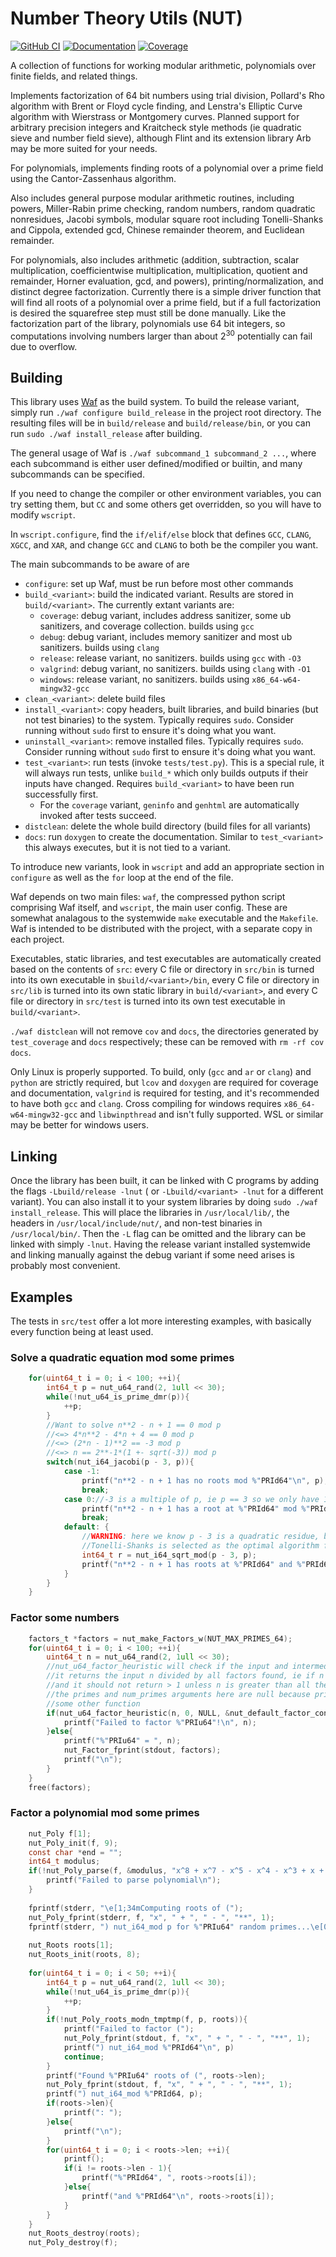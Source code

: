 # Number Theory Utils (NUT)

[![GitHub CI](https://github.com/hacatu/Number-Theory-Utils/actions/workflows/cov_and_docs.yml/badge.svg)](https://github.com/hacatu/Number-Theory-Utils/actions/workflows/cov_and_docs.yml)
[![Documentation](https://img.shields.io/badge/-documentation-gray)](https://hacatu.github.io/Number-Theory-Utils/docs)
[![Coverage](https://hacatu.github.io/Number-Theory-Utils/coverage.svg)](https://hacatu.github.io/Number-Theory-Utils/cov)

A collection of functions for working modular arithmetic, polynomials over finite fields, and related things.

Implements factorization of 64 bit numbers using trial division, Pollard's Rho algorithm with Brent or Floyd
cycle finding, and Lenstra's Elliptic Curve algorithm with Wierstrass or Montgomery curves.  Planned support
for arbitrary precision integers and Kraitcheck style methods (ie quadratic sieve and number field sieve),
although Flint and its extension library Arb may be more suited for your needs.

For polynomials, implements finding roots of a polynomial over a prime field using the Cantor-Zassenhaus algorithm.

Also includes general purpose modular arithmetic routines, including powers, Miller-Rabin prime checking,
random numbers, random quadratic nonresidues, Jacobi symbols, modular square root including Tonelli-Shanks
and Cippola, extended gcd, Chinese remainder theorem, and Euclidean remainder.

For polynomials, also includes arithmetic (addition, subtraction, scalar multiplication, coefficientwise multiplication,
multiplication, quotient and remainder, Horner evaluation, gcd, and powers), printing/normalization,
and distinct degree factorization.  Currently there is a simple driver function that will find all roots
of a polynomial over a prime field, but if a full factorization is desired the squarefree step must still be done manually.
Like the factorization part of the library, polynomials use 64 bit integers, so computations involving numbers larger than
about 2<sup>30</sup> potentially can fail due to overflow.

## Building

This library uses [Waf](https://waf.io) as the build system.
To build the release variant, simply run `./waf configure build_release` in the project root directory.
The resulting files will be in `build/release` and `build/release/bin`,
or you can run `sudo ./waf install_release` after building.

The general usage of Waf is `./waf subcommand_1 subcommand_2 ...`, where each subcommand is either user defined/modified
or builtin, and many subcommands can be specified.

If you need to change the compiler or other environment variables, you can try setting them,
but `CC` and some others get overridden, so you will have to modify `wscript`.

In `wscript.configure`, find the `if/elif/else` block that defines `GCC`, `CLANG`, `XGCC`, and `XAR`, and change `GCC` and `CLANG` to both be the compiler you want.

The main subcommands to be aware of are
- `configure`: set up Waf, must be run before most other commands
- `build_<variant>`: build the indicated variant.  Results are stored in `build/<variant>`.  The currently extant variants are:
  - `coverage`: debug variant, includes address sanitizer, some ub sanitizers, and coverage collection.  builds using `gcc`
  - `debug`: debug variant, includes memory sanitizer and most ub sanitizers.  builds using `clang`
  - `release`: release variant, no sanitizers.  builds using `gcc` with `-O3`
  - `valgrind`: debug variant, no sanitizers.  builds using `clang` with `-O1`
  - `windows`: release variant, no sanitizers.  builds using `x86_64-w64-mingw32-gcc`
- `clean_<variant>`: delete build files
- `install_<variant>`: copy headers, built libraries, and build binaries (but not test binaries) to the system.  Typically requires `sudo`.  Consider running without `sudo` first to ensure it's doing what you want.
- `uninstall_<variant>`: remove installed files.  Typically requires `sudo`.  Consider running without `sudo` first to ensure it's doing what you want.
- `test_<variant>`: run tests (invoke `tests/test.py`).  This is a special rule, it will always run tests, unlike `build_*` which only builds outputs if their inputs have changed.  Requires `build_<variant>` to have been run successfully first.
  - For the `coverage` variant, `geninfo` and `genhtml` are automatically invoked after tests succeed.
- `distclean`: delete the whole build directory (build files for all variants)
- `docs`: run `doxygen` to create the documentation.  Similar to `test_<variant>` this always executes, but it is not tied to a variant.

To introduce new variants, look in `wscript` and add an appropriate section in `configure` as well as the `for` loop at the end of the file.

Waf depends on two main files: `waf`, the compressed python script comprising Waf itself, and `wscript`, the main user config.
These are somewhat analagous to the systemwide `make` executable and the `Makefile`.
Waf is intended to be distributed with the project, with a separate copy in each project.

Executables, static libraries, and test executables are automatically created based on the contents of `src`:
every C file or directory in `src/bin` is turned into its own executable in `$build/<variant>/bin`, every C file
or directory in `src/lib` is turned into its own static library in `build/<variant>`, and every C file or
directory in `src/test` is turned into its own test executable in `build/<variant>`.

`./waf distclean` will not remove `cov` and `docs`, the directories generated by `test_coverage` and `docs` respectively;
these can be removed with `rm -rf cov docs`.

Only Linux is properly supported.  To build, only (`gcc` and `ar` or `clang`) and `python` are strictly required, but `lcov`
and `doxygen` are required for coverage and documentation, `valgrind` is required for testing, and it's recommended to have both `gcc` and `clang`.
Cross compiling for windows requires `x86_64-w64-mingw32-gcc` and `libwinpthread` and isn't fully supported.  WSL or similar may be better for windows users.

## Linking
Once the library has been built, it can be linked with C programs by adding the flags `-Lbuild/release -lnut` (
or `-Lbuild/<variant> -lnut` for a different variant).
You can also install it to your system libraries by doing `sudo ./waf install_release`.
This will place the libraries in `/usr/local/lib/`, the headers in `/usr/local/include/nut/`, and non-test binaries in `/usr/local/bin/`.
Then the `-L` flag can be omitted and the library can be linked with simply `-lnut`.
Having the release variant installed systemwide and linking manually against the debug variant if some need arises is probably most convenient.

## Examples

The tests in `src/test` offer a lot more interesting examples, with basically every function being at least used.

### Solve a quadratic equation mod some primes
```C
	for(uint64_t i = 0; i < 100; ++i){
		int64_t p = nut_u64_rand(2, 1ull << 30);
		while(!nut_u64_is_prime_dmr(p)){
			++p;
		}
		//Want to solve n**2 - n + 1 == 0 mod p
		//<=> 4*n**2 - 4*n + 4 == 0 mod p
		//<=> (2*n - 1)**2 == -3 mod p
		//<=> n == 2**-1*(1 +- sqrt(-3)) mod p
		switch(nut_i64_jacobi(p - 3, p)){
			case -1:
				printf("n**2 - n + 1 has no roots mod %"PRId64"\n", p);
				break;
			case 0://-3 is a multiple of p, ie p == 3 so we only have 1 solution
				printf("n**2 - n + 1 has a root at %"PRId64" mod %"PRId64"\n", (p + 1)/2, p);
				break;
			default: {
				//WARNING: here we know p - 3 is a quadratic residue, but nut_i64_sqrt_mod does not check this and thus if a nonresidue is given and
				//Tonelli-Shanks is selected as the optimal algorithm for this p, this would be an infinite loop
				int64_t r = nut_i64_sqrt_mod(p - 3, p);
				printf("n**2 - n + 1 has roots at %"PRId64" and %"PRId64" mod %"PRId64"\n", nut_i64_mod((p + 1)/2*(1 + r), p), nut_i64_mod((p + 1)/2*(1 - r), p), p);
			}
		}
	}
```

### Factor some numbers
```C
	factors_t *factors = nut_make_Factors_w(NUT_MAX_PRIMES_64);
	for(uint64_t i = 0; i < 100; ++i){
		uint64_t n = nut_u64_rand(2, 1ull << 30);
		//nut_u64_factor_heuristic will check if the input and intermediate factors are prime
		//it returns the input n divided by all factors found, ie if n is factored completely it returns 1,
		//and it should not return > 1 unless n is greater than all the *_max fields in factor_conf and composite.
		//the primes and num_primes arguments here are null because primes for trial division must be generated by
		//some other function
		if(nut_u64_factor_heuristic(n, 0, NULL, &nut_default_factor_conf, &factors) != 1){
			printf("Failed to factor %"PRIu64"!\n", n);
		}else{
			printf("%"PRIu64" = ", n);
			nut_Factor_fprint(stdout, factors);
			printf("\n");
		}
	}
	free(factors);
```

### Factor a polynomial mod some primes
```C
	nut_Poly f[1];
	nut_Poly_init(f, 9);
	const char *end = "";
	int64_t modulus;
	if(!nut_Poly_parse(f, &modulus, "x^8 + x^7 - x^5 - x^4 - x^3 + x + 1", &end) || *end){
		printf("Failed to parse polynomial\n");
	}
	
	fprintf(stderr, "\e[1;34mComputing roots of (");
	nut_Poly_fprint(stderr, f, "x", " + ", " - ", "**", 1);
	fprintf(stderr, ") nut_i64_mod p for %"PRIu64" random primes...\e[0m\n", trials);
	
	nut_Roots roots[1];
	nut_Roots_init(roots, 8);
	
	for(uint64_t i = 0; i < 50; ++i){
		int64_t p = nut_u64_rand(2, 1ull << 30);
		while(!nut_u64_is_prime_dmr(p)){
			++p;
		}
		if(!nut_Poly_roots_modn_tmptmp(f, p, roots)){
			printf("Failed to factor (");
			nut_Poly_fprint(stdout, f, "x", " + ", " - ", "**", 1);
			printf(") nut_i64_mod %"PRId64"\n", p)
			continue;
		}
		printf("Found %"PRIu64" roots of (", roots->len);
		nut_Poly_fprint(stdout, f, "x", " + ", " - ", "**", 1);
		printf(") nut_i64_mod %"PRId64, p);
		if(roots->len){
			printf(": ");
		}else{
			printf("\n");
		}
		for(uint64_t i = 0; i < roots->len; ++i){
			printf();
			if(i != roots->len - 1){
				printf("%"PRId64", ", roots->roots[i]);
			}else{
				printf("and %"PRId64"\n", roots->roots[i]);
			}
		}
	}
	nut_Roots_destroy(roots);
	nut_Poly_destroy(f);
```

